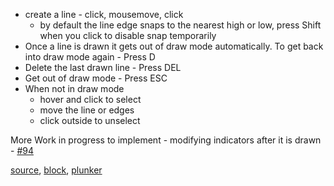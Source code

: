 - create a line - click, mousemove, click
	- by default the line edge snaps to the nearest high or low, press Shift when you click to disable snap temporarily
- Once a line is drawn it gets out of draw mode automatically. To get back into draw mode again - Press D
- Delete the last drawn line - Press DEL
- Get out of draw mode - Press ESC
- When not in draw mode
	- hover and click to select
	- move the line or edges
	- click outside to unselect

More Work in progress to implement - modifying indicators after it is drawn - [#94](https://github.com/rrag/react-stockcharts/issues/94)


[source](https://github.com/rrag/react-stockcharts/blob/master/docs/lib/charts/CandleStickChartWithInteractiveIndicator.jsx), [block](http://bl.ocks.org/rrag/63f666ef1159691d76cc), [plunker](http://plnkr.co/edit/gist:63f666ef1159691d76cc?p=preview)
